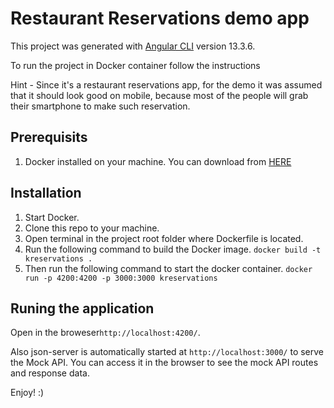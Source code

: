 # Restaurant Reservations demo app

This project was generated with [Angular CLI](https://github.com/angular/angular-cli) version 13.3.6.

To run the project in Docker container follow the instructions

Hint - Since it's a restaurant reservations app, for the demo it was assumed that it should look good on mobile, because most of the people will grab their smartphone to make such reservation.

## Prerequisits

1. Docker installed on your machine. You can download from [HERE](https://www.docker.com/products/docker-desktop/ "HERE")

## Installation

1. Start Docker.
2. Clone this repo to your machine.
3. Open terminal in the project root folder where Dockerfile is located.
4. Run the following command to build the Docker image.
`docker build -t kreservations .`
5. Then run the following command to start the docker container.
`docker run -p 4200:4200 -p 3000:3000 kreservations`


## Runing the application

Open in the broweser`http://localhost:4200/`.

Also json-server is automatically started at `http://localhost:3000/` to serve the Mock API. You can access it in the browser to see the mock API routes and response data.

Enjoy! :)
